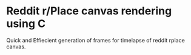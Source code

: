 # Reddit r/Place canvas rendering using C

Quick and Effiecient generation of frames for timelapse of reddit rplace canvas.
